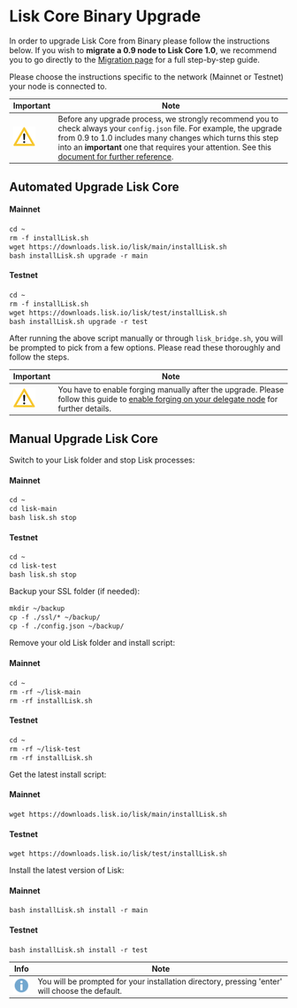 # Lisk Core Binary Upgrade

In order to upgrade Lisk Core from Binary please follow the instructions below.  If you wish to **migrate a 0.9 node to Lisk Core 1.0**, we recommend you to go directly to the [Migration page](../migration/migration.md) for a full step-by-step guide. 

Please choose the instructions specific to the network (Mainnet or Testnet) your node is connected to.


Important | Note 
--- | --- 
![important note](important-icon.png "Info Note") | Before any upgrade process, we strongly recommend you to check always your `config.json` file. For example, the upgrade from 0.9 to 1.0  includes many changes which turns this step into an **important** one that requires your attention. See this [document for further reference](../migration/migration.md#migrate-configuration).

## Automated Upgrade Lisk Core

#### Mainnet
```shell
cd ~
rm -f installLisk.sh
wget https://downloads.lisk.io/lisk/main/installLisk.sh
bash installLisk.sh upgrade -r main
```

#### Testnet
```shell
cd ~
rm -f installLisk.sh
wget https://downloads.lisk.io/lisk/test/installLisk.sh
bash installLisk.sh upgrade -r test
```

After running the above script manually or through `lisk_bridge.sh`,  you will be prompted to pick from a few options. Please read these thoroughly and follow the steps. 

Important | Note 
--- | --- 
![important note](important-icon.png "Info Note") | You have to enable forging manually after the upgrade. Please follow this guide to [enable forging on your delegate node](../../user-guide/configuration/configuration.md#forging) for further details.

## Manual Upgrade Lisk Core

Switch to your Lisk folder and stop Lisk processes:
#### Mainnet
```shell
cd ~
cd lisk-main
bash lisk.sh stop
```

#### Testnet
```shell
cd ~
cd lisk-test
bash lisk.sh stop
```

Backup your SSL folder (if needed):

```shell
mkdir ~/backup
cp -f ./ssl/* ~/backup/
cp -f ./config.json ~/backup/
```

Remove your old Lisk folder and install script:

#### Mainnet
```shell
cd ~
rm -rf ~/lisk-main
rm -rf installLisk.sh
```

#### Testnet
```shell
cd ~
rm -rf ~/lisk-test
rm -rf installLisk.sh
```

Get the latest install script:

#### Mainnet
```shell
wget https://downloads.lisk.io/lisk/main/installLisk.sh
```

#### Testnet
```shell
wget https://downloads.lisk.io/lisk/test/installLisk.sh
```

Install the latest version of Lisk:

#### Mainnet
```shell
bash installLisk.sh install -r main
```

#### Testnet
```shell
bash installLisk.sh install -r test
```

Info | Note 
--- | --- 
![info note](info-icon.png "Info Note") | You will be prompted for your installation directory, pressing 'enter' will choose the default.
